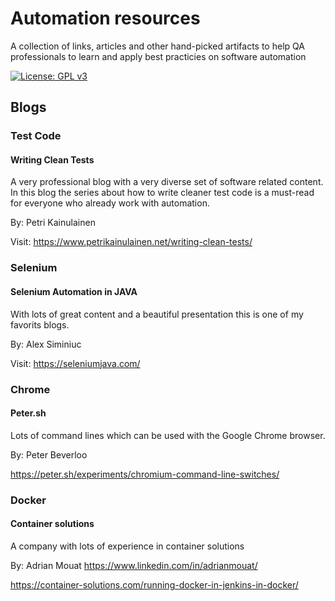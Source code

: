 # Automation resources

A collection of links, articles and other hand-picked artifacts to help QA professionals to learn and apply best practicies on software automation

[![License: GPL v3](https://img.shields.io/badge/License-GPLv3-blue.svg)](https://www.gnu.org/licenses/gpl-3.0)

## Blogs

### Test Code

#### Writing Clean Tests

A very professional blog with a very diverse set of software related content. In this blog the series about how to write cleaner test code is a must-read for everyone who  already work with automation.

By: Petri Kainulainen

Visit: https://www.petrikainulainen.net/writing-clean-tests/



### Selenium

#### Selenium Automation in JAVA
With lots of great content and a beautiful presentation this is one of my favorits blogs.

By: Alex Siminiuc

Visit: https://seleniumjava.com/


### Chrome

#### Peter.sh
Lots of command lines which can be used with the Google Chrome browser.

By: Peter Beverloo

https://peter.sh/experiments/chromium-command-line-switches/


### Docker

#### Container solutions
A company with lots of experience in container solutions

By: Adrian Mouat https://www.linkedin.com/in/adrianmouat/

https://container-solutions.com/running-docker-in-jenkins-in-docker/
